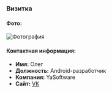 ### Визитка

#### Фото:
![Фотография](https://sun9-23.userapi.com/impg/iMe814b-HVAeKwQq8IJJCjs7FTB9p9liSFC4Fw/MIqdvU0HBxg.jpg?size=720x1080&quality=95&sign=707b24afcc11bdd97494c6dc3c386777&type=album)  

#### Контактная информация:

- **Имя:** Олег
- **Должность:** Android-разработчик
- **Компания:** YaSoftware
- **Сайт:** [VK](https://vk.com/sc0rpi0n)
